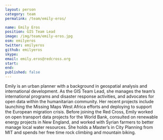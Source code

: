 ```yaml
---
layout: person
category: team
permalink: /team/emily-eros/

name: Emily Eros
position: GIS Team Lead
image: /img/team/emily-eros.jpg
osm: emilyeros
twitter: emilyeros
github: emilyeros
skype:
email: emily.eros@redcross.org
start:
end:
published: false
---
```


Emily is an urban planner with a background in geospatial analysis and international development. As the GIS Team Lead, she manages the team’s international programs and disaster response activities, and advocates for open data within the humanitarian community. Her recent projects include launching the Missing Maps West Africa efforts and deploying to support the European migration crisis. Before joining the Red Cross, Emily worked on open transport data projects for the World Bank, consulted on renewable energy projects in New England, and worked with Syrian farmers to better manage local water resources. She holds a Master’s in City Planning from MIT and spends her free time rock climbing and mountain biking.
